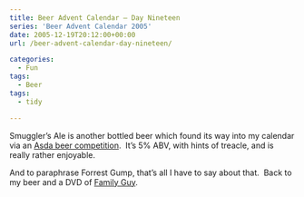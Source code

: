 ```yaml
---
title: Beer Advent Calendar – Day Nineteen
series: 'Beer Advent Calendar 2005'
date: 2005-12-19T20:12:00+00:00
url: /beer-advent-calendar-day-nineteen/

categories:
  - Fun
tags:
  - Beer
tags:
  - tidy

---
```

Smuggler’s Ale is another bottled beer which found its way into my calendar via an [Asda beer competition][1].  It’s 5% ABV, with hints of treacle, and is really rather enjoyable.

And to paraphrase Forrest Gump, that’s all I have to say about that.  Back to my beer and a DVD of [Family Guy][2].

 [1]: http://www.asda-beer.co.uk/pages/competition.html
 [2]: http://www.familyguy.com